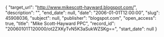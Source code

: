 {
  "target_url": "http://www.mikescott-hayward.blogspot.com/", 
  "description": "", 
  "end_date": null, 
  "date": "2006-01-01T12:00:00", 
  "slug": 45908036, 
  "subject": null, 
  "publisher": "blogspot.com", 
  "open_access": true, 
  "title": "Mike Scott-Hayward PPC", 
  "record_id": "20060101T120000/ot2ZXKyTvN5K3aSukWZSKg==", 
  "start_date": null
}

